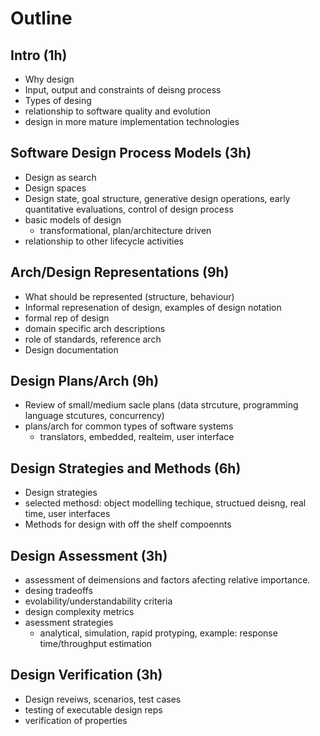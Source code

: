 # Outline

## Intro (1h)
- Why design
- Input, output and constraints of deisng process
- Types of desing
- relationship to software quality and evolution
- design in more mature implementation technologies

## Software Design Process Models (3h)
- Design as search
- Design spaces
- Design state, goal structure, generative design operations, early quantitative evaluations, control of design process
- basic models of design
	- transformational, plan/architecture driven
- relationship to other lifecycle activities

## Arch/Design Representations (9h)
- What should be represented (structure, behaviour)
- Informal represenation of design, examples of design notation
- formal rep of design
- domain specific arch descriptions
- role of standards, reference arch
- Design documentation

## Design Plans/Arch (9h)
- Review of small/medium sacle plans (data strcuture, programming language stcutures, concurrency)
- plans/arch for common types of software systems
	- translators, embedded, realteim, user interface

## Design Strategies and Methods (6h)
- Design strategies
- selected methosd: object modelling techique, structued deisng, real time, user interfaces
- Methods for design with off the shelf compoennts

## Design Assessment (3h)
- assessment of deimensions and factors afecting relative importance.
- desing tradeoffs
- evolability/understandability criteria
- design complexity metrics
- asessment strategies
	- analytical, simulation, rapid protyping, example: response time/throughput estimation

## Design Verification (3h)
- Design reveiws, scenarios, test cases
- testing of executable design reps
- verification of properties
